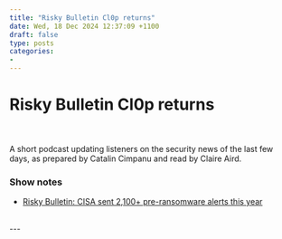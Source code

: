 ```yaml
---
title: "Risky Bulletin Cl0p returns"
date: Wed, 18 Dec 2024 12:37:09 +1100
draft: false
type: posts
categories: 
- 
---
```

# Risky Bulletin Cl0p returns

<br/>

<br/>
A short podcast updating listeners on the security news of the last few days, as prepared by Catalin Cimpanu and read by Claire Aird.

### Show notes

-   [Risky Bulletin: CISA sent 2,100+ pre-ransomware alerts this year](https://risky.biz/risky-bulletin-cisa-sent-2-100-pre-ransomware-alerts-this-year/)

<br/>
---
